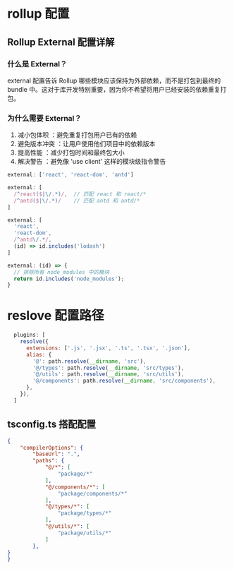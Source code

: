 # rollup 配置

## Rollup External 配置详解

### 什么是 External？

external 配置告诉 Rollup 哪些模块应该保持为外部依赖，而不是打包到最终的 bundle 中。这对于库开发特别重要，因为你不希望将用户已经安装的依赖重复打包。

### 为什么需要 External？

1. 减小包体积 ：避免重复打包用户已有的依赖
2. 避免版本冲突 ：让用户使用他们项目中的依赖版本
3. 提高性能 ：减少打包时间和最终包大小
4. 解决警告 ：避免像 'use client' 这样的模块级指令警告

```js
external: ['react', 'react-dom', 'antd']

external: [
  /^react($|\/.*)/,  // 匹配 react 和 react/* 
  /^antd($|\/.*)/    // 匹配 antd 和 antd/*
]

external: [
  'react',
  'react-dom',
  /^antd\/.*/,
  (id) => id.includes('lodash')
]

external: (id) => {
  // 排除所有 node_modules 中的模块
  return id.includes('node_modules');
}

```



# reslove 配置路径

```js
  plugins: [
    resolve({
      extensions: ['.js', '.jsx', '.ts', '.tsx', '.json'],
      alias: {
        '@': path.resolve(__dirname, 'src'),
        '@/types': path.resolve(__dirname, 'src/types'),
        '@/utils': path.resolve(__dirname, 'src/utils'),
        '@/components': path.resolve(__dirname, 'src/components'),
      },
    }),
  ]
```

## tsconfig.ts 搭配配置

```json
{
    "compilerOptions": {
		"baseUrl": ".",
        "paths": {
            "@/*": [
                "package/*"
            ],
            "@/components/*": [
                "package/components/*"
            ],
            "@/types/*": [
                "package/types/*"
            ],
            "@/utils/*": [
                "package/utils/*"
            ]
        },
}
}
```

